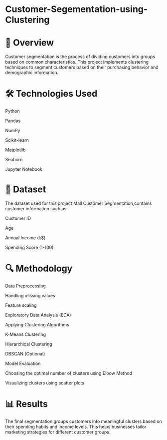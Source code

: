 # Customer-Segementation-using-Clustering
# 📌 Overview
Customer segmentation is the process of dividing customers into groups based on common characteristics. This project implements clustering techniques to segment customers based on their purchasing behavior and demographic information.

# 🛠️ Technologies Used

Python

Pandas

NumPy

Scikit-learn

Matplotlib

Seaborn

Jupyter Notebook

# 📂 Dataset

The dataset used for this project Mall Customer Segmentation,contains customer information such as:

Customer ID

Age

Annual Income (k$)

Spending Score (1-100)

# 🔍 Methodology

Data Preprocessing

Handling missing values

Feature scaling

Exploratory Data Analysis (EDA)

Applying Clustering Algorithms

K-Means Clustering

Hierarchical Clustering

DBSCAN (Optional)

Model Evaluation

Choosing the optimal number of clusters using Elbow Method

Visualizing clusters using scatter plots

# 📊 Results

The final segmentation groups customers into meaningful clusters based on their spending habits and income levels. This helps businesses tailor marketing strategies for different customer groups.

